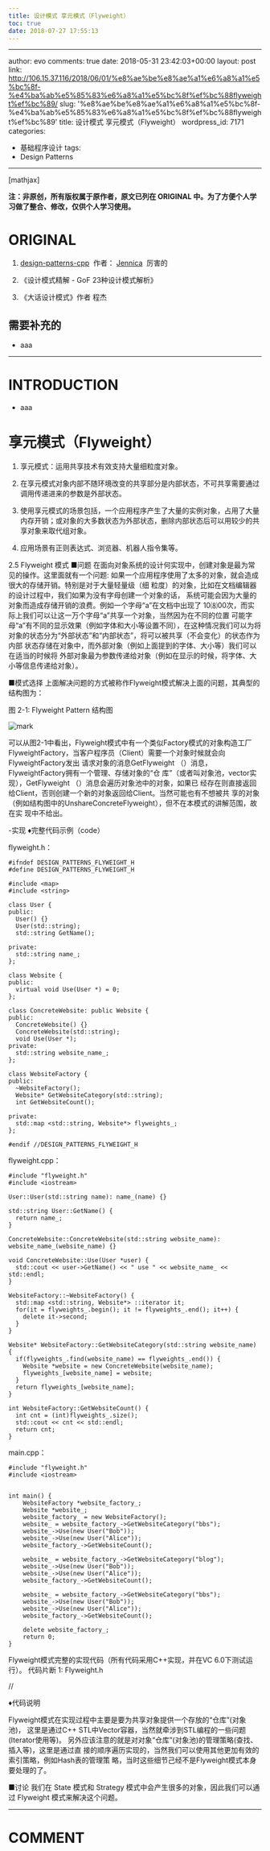 ```yaml
---
title: 设计模式 享元模式（Flyweight）
toc: true
date: 2018-07-27 17:55:13
---
```

---
author: evo
comments: true
date: 2018-05-31 23:42:03+00:00
layout: post
link: http://106.15.37.116/2018/06/01/%e8%ae%be%e8%ae%a1%e6%a8%a1%e5%bc%8f-%e4%ba%ab%e5%85%83%e6%a8%a1%e5%bc%8f%ef%bc%88flyweight%ef%bc%89/
slug: '%e8%ae%be%e8%ae%a1%e6%a8%a1%e5%bc%8f-%e4%ba%ab%e5%85%83%e6%a8%a1%e5%bc%8f%ef%bc%88flyweight%ef%bc%89'
title: 设计模式 享元模式（Flyweight）
wordpress_id: 7171
categories:
- 基础程序设计
tags:
- Design Patterns
---

<!-- more -->

[mathjax]

**注：非原创，所有版权属于原作者，原文已列在 ORIGINAL 中。为了方便个人学习做了整合、修改，仅供个人学习使用。**


# ORIGINAL






  1. [design-patterns-cpp](https://github.com/yogykwan/design-patterns-cpp)  作者： [Jennica](http://jennica.space/)  厉害的


  2. 《设计模式精解 - GoF 23种设计模式解析》


  3. 《大话设计模式》作者 程杰




## 需要补充的






  * aaa





* * *





# INTRODUCTION






  * aaa





# 享元模式（Flyweight）






  1. 享元模式：运用共享技术有效支持大量细粒度对象。


  2. 在享元模式对象内部不随环境改变的共享部分是内部状态，不可共享需要通过调用传递进来的参数是外部状态。


  3. 使用享元模式的场景包括，一个应用程序产生了大量的实例对象，占用了大量内存开销；或对象的大多数状态为外部状态，删除内部状态后可以用较少的共享对象来取代组对象。


  4. 应用场景有正则表达式、浏览器、机器人指令集等。








2.5 Flyweight 模式
■问题
在面向对象系统的设计何实现中，创建对象是最为常见的操作。这里面就有一个问题: 如果一个应用程序使用了太多的对象，就会造成很大的存储开销。特别是对于大量轻量级（细 粒度）的对象，比如在文档编辑器的设计过程中，我们如果为没有字母创建一个对象的话， 系统可能会因为大量的对象而造成存储开销的浪费。例如一个字母“a”在文档中出现了 10⑻00次，而实际上我们可以让这一万个字母“a”共享一个对象，当然因为在不同的位置 可能字母“a”有不同的显示效果（例如字体和大小等设置不同），在这种情况我们可以为将 对象的状态分为“外部状态”和“内部状态”，将可以被共享（不会变化）的状态作为内部 状态存储在对象中，而外部对象（例如上面提到的字体、大小等）我们可以在适当的时候将 外部对象最为参数传递给对象（例如在显示的时候，将字体、大小等信息传递给对象）。

■模式选择
上面解决问题的方式被称作Flyweight模式解决上面的问题，其典型的结构图为：

图 2-1: Flyweight Pattern 结构图


![mark](http://pacdb2bfr.bkt.clouddn.com/blog/image/180727/mDkbE3mL3C.png?imageslim)

可以从图2-1中看出，Flyweight模式中有一个类似Factory模式的对象构造工厂 FlyweightFactory，当客户程序员（Client）需要一个对象时候就会向FlyweightFactory发出 请求对象的消息GetFlyweight （）消息，FlyweightFactory拥有一个管理、存储对象的“仓 库”（或者叫对象池，vector实现），GetFlyweight （）消息会遍历对象池中的对象，如果已 经存在则直接返回给Client，否则创建一个新的对象返回给Client。当然可能也有不想被共 享的对象（例如结构图中的UnshareConcreteFlyweight），但不在本模式的讲解范围，故在实 现中不给出。

-实现
♦完整代码示例（code）

flyweight.h：


    #ifndef DESIGN_PATTERNS_FLYWEIGHT_H
    #define DESIGN_PATTERNS_FLYWEIGHT_H

    #include <map>
    #include <string>

    class User {
    public:
      User() {}
      User(std::string);
      std::string GetName();

    private:
      std::string name_;
    };

    class Website {
    public:
      virtual void Use(User *) = 0;
    };

    class ConcreteWebsite: public Website {
    public:
      ConcreteWebsite() {}
      ConcreteWebsite(std::string);
      void Use(User *);
    private:
      std::string website_name_;
    };

    class WebsiteFactory {
    public:
      ~WebsiteFactory();
      Website* GetWebsiteCategory(std::string);
      int GetWebsiteCount();

    private:
      std::map <std::string, Website*> flyweights_;
    };

    #endif //DESIGN_PATTERNS_FLYWEIGHT_H



flyweight.cpp：


    #include "flyweight.h"
    #include <iostream>

    User::User(std::string name): name_(name) {}

    std::string User::GetName() {
      return name_;
    }

    ConcreteWebsite::ConcreteWebsite(std::string website_name): website_name_(website_name) {}

    void ConcreteWebsite::Use(User *user) {
      std::cout << user->GetName() << " use " << website_name_ << std::endl;
    }

    WebsiteFactory::~WebsiteFactory() {
      std::map <std::string, Website*> ::iterator it;
      for(it = flyweights_.begin(); it != flyweights_.end(); it++) {
        delete it->second;
      }
    }

    Website* WebsiteFactory::GetWebsiteCategory(std::string website_name) {
      if(flyweights_.find(website_name) == flyweights_.end()) {
        Website *website = new ConcreteWebsite(website_name);
        flyweights_[website_name] = website;
      }
      return flyweights_[website_name];
    }

    int WebsiteFactory::GetWebsiteCount() {
      int cnt = (int)flyweights_.size();
      std::cout << cnt << std::endl;
      return cnt;
    }




main.cpp：


    #include "flyweight.h"
    #include <iostream>


    int main() {
        WebsiteFactory *website_factory_;
        Website *website_;
        website_factory_ = new WebsiteFactory();
        website_ = website_factory_->GetWebsiteCategory("bbs");
        website_->Use(new User("Bob"));
        website_->Use(new User("Alice"));
        website_factory_->GetWebsiteCount();

        website_ = website_factory_->GetWebsiteCategory("blog");
        website_->Use(new User("Bob"));
        website_->Use(new User("Alice"));
        website_factory_->GetWebsiteCount();

        website_ = website_factory_->GetWebsiteCategory("bbs");
        website_->Use(new User("Bob"));
        website_->Use(new User("Alice"));
        website_factory_->GetWebsiteCount();

        delete website_factory_;
        return 0;
    }


Flyweight模式完整的实现代码（所有代码采用C++实现，并在VC 6.0下测试运行）。 代码片断 1: Flyweight.h

//

♦代码说明

Flyweight模式在实现过程中主要是要为共享对象提供一个存放的“仓库”(对象池)， 这里是通过C++ STL中Vector容器，当然就牵涉到STL编程的一些问题(Iterator使用等)。 另外应该注意的就是对对象“仓库”(对象池)的管理策略(查找、插入等)，这里是通过直 接的顺序遍历实现的，当然我们可以使用其他更加有效的索引策略，例如Hash表的管理策 略，当时这些细节己经不是Flyweight模式本身要处理的了。

■讨论
我们在 State 模式和 Strategy 模式中会产生很多的对象，因此我们可以通过 Flyweight 模式来解决这个问题。













* * *





# COMMENT
